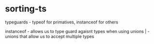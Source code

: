 # sorting-ts

typeguards - typeof for primatives, instanceof for others

instanceof - allows us to type guard agaisnt types when using unions
| - unions that allow us to accept multiple types
